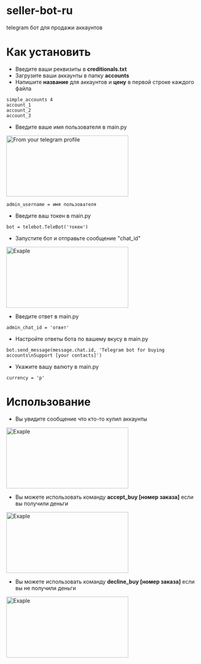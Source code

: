 # seller-bot-ru
telegram бот для продажи аккаунтов

# Как установить
* Введите ваши реквизиты в **creditionals.txt**
* Загрузите ваши аккаунты в папку **accounts**
* Напишите **название** для аккаунтов и **цену** в первой строке каждого файла
```
simple_accounts 4
account_1
account_2
account_3
```
* Введите ваше имя пользователя в main.py
<img src="https://i.imgur.com/JjL5Mys.jpg" alt="From your telegram profile" width="320" height="160">

```
admin_username = имя пользователя
```
* Введите ваш токен в main.py
```
bot = telebot.TeleBot('токен')
```
* Запустите бот и отправьте сообщение "chat_id"

<img src="https://i.imgur.com/nEwTAJC.jpg" alt="Exaple" width="320" height="160">

* Введите ответ в main.py
```
admin_chat_id = 'ответ'
```
* Настройте ответы бота по вашему вкусу в main.py
```
bot.send_message(message.chat.id, 'Telegram bot for buying accounts\nSupport [your contacts]')
```
* Укажите вашу валюту в main.py
```
currency = 'р'
```

# Использование
* Вы увидите сообщение что кто-то купил аккаунты
<img src="https://i.imgur.com/oqWDcYz.jpg" alt="Exaple" width="320" height="160">

* Вы можете использовать команду **accept_buy [номер заказа]** если вы получили деньги
<img src="https://i.imgur.com/hLhRGS6.jpg" alt="Exaple" width="320" height="160">

* Вы можете использовать команду **decline_buy [номер заказа]** если вы не получили деньги
<img src="https://i.imgur.com/QpA0YRp.jpg" alt="Exaple" width="320" height="160">
